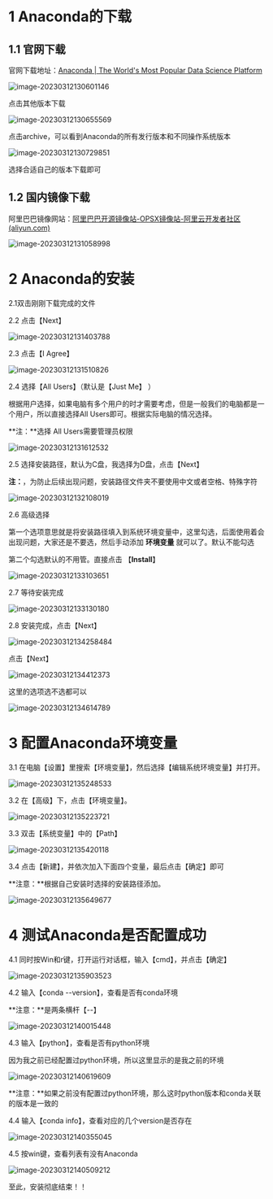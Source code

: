 # 1 Anaconda的下载

## 1.1 官网下载 

官网下载地址：[Anaconda | The World's Most Popular Data Science Platform](https://www.anaconda.com/)

![image-20230312130601146](Anaconda.assets/image-20230312130601146.png)

点击其他版本下载

![image-20230312130655569](Anaconda.assets/image-20230312130655569.png)

点击archive，可以看到Anaconda的所有发行版本和不同操作系统版本

![image-20230312130729851](Anaconda.assets/image-20230312130729851.png)

选择合适自己的版本下载即可

## 1.2  国内镜像下载

阿里巴巴镜像网站：[阿里巴巴开源镜像站-OPSX镜像站-阿里云开发者社区 (aliyun.com)](https://developer.aliyun.com/mirror/)

![image-20230312131058998](Anaconda.assets/image-20230312131058998.png)

# 2 Anaconda的安装

2.1双击刚刚下载完成的文件

2.2 点击【Next】

![image-20230312131403788](Anaconda.assets/image-20230312131403788.png)

2.3 点击【I Agree】

![image-20230312131510826](Anaconda.assets/image-20230312131510826.png)

2.4 选择【All Users】（默认是【Just Me】 ）

根据用户选择，如果电脑有多个用户的时才需要考虑，但是一般我们的电脑都是一个用户，所以直接选择All Users即可。根据实际电脑的情况选择。

**注：**选择 All Users需要管理员权限

![image-20230312131612532](Anaconda.assets/image-20230312131612532.png)

2.5 选择安装路径，默认为C盘，我选择为D盘，点击【Next】

**注：**，为防止后续出现问题，安装路径文件夹不要使用中文或者空格、特殊字符

![image-20230312132108019](Anaconda.assets/image-20230312132108019.png)

2.6 高级选择

第一个选项意思就是将安装路径填入到系统环境变量中，这里勾选，后面使用着会出现问题，大家还是不要选，然后手动添加 **环境变量** 就可以了。默认不能勾选

第二个勾选默认的不用管。直接点击 【**Install**】

![image-20230312133103651](Anaconda.assets/image-20230312133103651.png)

2.7 等待安装完成

![image-20230312133130180](Anaconda.assets/image-20230312133130180.png)

2.8 安装完成，点击【Next】

![image-20230312134258484](Anaconda.assets/image-20230312134258484.png)

点击【Next】

![image-20230312134412373](Anaconda.assets/image-20230312134412373.png)

这里的选项选不选都可以

![image-20230312134614789](Anaconda.assets/image-20230312134614789.png)

# 3 配置Anaconda环境变量

3.1 在电脑【设置】里搜索【环境变量】，然后选择【编辑系统环境变量】并打开。

![image-20230312135248533](Anaconda.assets/image-20230312135248533.png)

3.2 在【高级】下，点击【环境变量】。

![image-20230312135223721](Anaconda.assets/image-20230312135223721.png)

3.3 双击【系统变量】中的【Path】

![image-20230312135420118](Anaconda.assets/image-20230312135420118.png)

3.4 点击【新建】，并依次加入下面四个变量，最后点击【确定】即可

**注意：**根据自己安装时选择的安装路径添加。

![image-20230312135649677](Anaconda.assets/image-20230312135649677.png)

# 4 测试Anaconda是否配置成功

4.1 同时按Win和r键，打开运行对话框，输入【cmd】，并点击【确定】

![image-20230312135903523](Anaconda.assets/image-20230312135903523.png)

4.2 输入【conda --version】，查看是否有conda环境

**注意：**是两条横杆【--】

![image-20230312140015448](Anaconda.assets/image-20230312140015448.png)

4.3 输入【python】，查看是否有python环境

因为我之前已经配置过python环境，所以这里显示的是我之前的环境

![image-20230312140619609](Anaconda.assets/image-20230312140619609.png)

**注意：**如果之前没有配置过python环境，那么这时python版本和conda关联的版本是一致的

4.4 输入【conda info】，查看对应的几个version是否存在

![image-20230312140355045](Anaconda.assets/image-20230312140355045.png)

4.5 按win键，查看列表有没有Anaconda

![image-20230312140509212](Anaconda.assets/image-20230312140509212.png)

至此，安装彻底结束！！